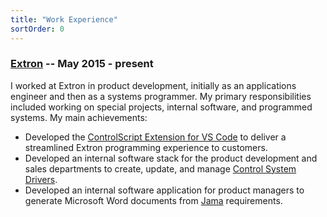 ```yaml
---
title: "Work Experience"
sortOrder: 0
---
```

### [Extron](https://www.extron.com) -- May 2015 - present
I worked at Extron in product development, initially as an applications engineer and then as a systems programmer. My primary responsibilities included working on special projects, internal software, and programmed systems. My main achievements:
- Developed the [ControlScript Extension for VS Code](https://www.extron.com/product/software/controlscriptvscode) to deliver a streamlined Extron programming experience to customers.
- Developed an internal software stack for the product development and sales departments to create, update, and manage [Control System Drivers](https://www.extron.com/download/control-system-drivers).
- Developed an internal software application for product managers to generate Microsoft Word documents from [Jama](https://rest.jamasoftware.com/) requirements.
